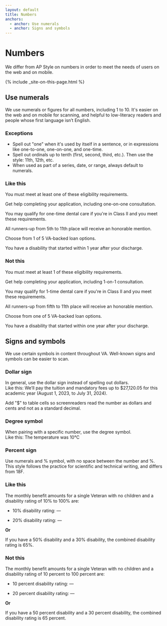 ```yaml
---
layout: default
title: Numbers
anchors:
  - anchor: Use numerals 
  - anchor: Signs and symbols
---
```


# Numbers

We differ from AP Style on numbers in order to meet the needs of users on the web and on mobile. 

{% include _site-on-this-page.html %}

## Use numerals 
We use numerals or figures for all numbers, including 1 to 10. It's easier on the web and on mobile for scanning, and helpful to low-literacy readers and people whose first language isn’t English.

### Exceptions

- Spell out "one" when it's used by itself in a sentence, or in expressions like one-to-one, one-on-one, and one-time.
- Spell out ordinals up to tenth (first, second, third, etc.). Then use the style: 11th, 12th, etc. 
- When used as part of a series, date, or range, always default to numerals.

<div class="do-dont">
<div class="do-dont__do">
<h3 class="do-dont__heading">Like this</h3>
<div class="do-dont__content" markdown="1">

You must meet at least one of these eligibility requirements. 

Get help completing your application, including one-on-one consultation. 

You may qualify for one-time dental care if you're in Class II and you meet these requirements.

All runners-up from 5th to 11th place will receive an honorable mention.

Choose from 1 of 5 VA-backed loan options.

You have a disability that started within 1 year after your discharge.

</div>
</div>
<div class="do-dont__dont">
<h3 class="do-dont__heading">Not this</h3>
<div class="do-dont__content" markdown="1">

You must meet at least 1 of these eligibility requirements. 

Get help completing your application, including 1-on-1 consultation. 

You may qualify for 1-time dental care if you're in Class II and you meet these requirements.

All runners-up from fifth to 11th place will receive an honorable mention.

Choose from one of 5 VA-backed loan options.

You have a disability that started within one year after your discharge.

</div>
</div>
</div>



## Signs and symbols

We use certain symbols in content throughout VA. Well-known signs and symbols can be easier to scan. 

### Dollar sign
In general, use the dollar sign instead of spelling out dollars.  
Like this: We’ll pay the tuition and mandatory fees up to $27,120.05 for this academic year (August 1, 2023, to July 31, 2024).

Add "$" to table cells so screenreaders read the number as dollars and cents and not as a standard decimal.

### Degree symbol
When pairing with a specific number, use the degree symbol.  
Like this: The temperature was 10°C

### Percent sign 
Use numerals and % symbol, with no space between the number and %. This style follows the practice for scientific and technical writing, and differs from 18F. 


<div class="do-dont">
<div class="do-dont__do">
<h3 class="do-dont__heading">Like this</h3>
<div class="do-dont__content" markdown="1">

The monthly benefit amounts for a single Veteran with no children and a disability rating of 10% to 100% are: 

- 10% disability rating: &mdash;

- 20% disability rating: &mdash;

**Or**

If you have a 50% disability and a 30% disability, the combined disability rating is 65%.

</div>
</div>
<div class="do-dont__dont">
<h3 class="do-dont__heading">Not this</h3>
<div class="do-dont__content" markdown="1">

The monthly benefit amounts for a single Veteran with no children and a disability rating of 10 percent to 100 percent are:
 
- 10 percent disability rating: &mdash;

- 20 percent disability rating: &mdash;

**Or**

If you have a 50 percent disability and a 30 percent disability, the combined disability rating is 65 percent.

</div>
</div>
</div>



